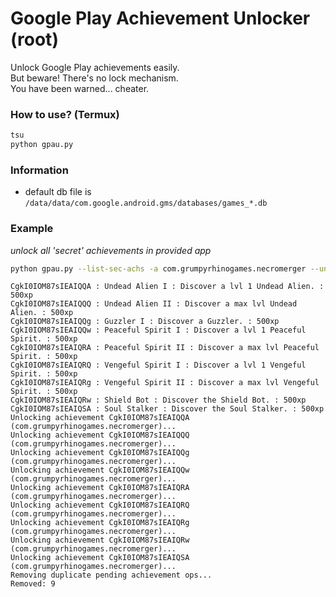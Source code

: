 # Google Play Achievement Unlocker (root)
Unlock Google Play achievements easily.\
But beware! There's no lock mechanism.\
You have been warned... cheater.

### How to use? (Termux)
```bash
tsu
python gpau.py
```

### Information
- default db file is `/data/data/com.google.android.gms/databases/games_*.db`

### Example
_unlock all 'secret' achievements in provided app_
```bash
python gpau.py --list-sec-achs -a com.grumpyrhinogames.necromerger --unlock-listed --rem-dup-ops
```
```
CgkI0IOM87sIEAIQQA : Undead Alien I : Discover a lvl 1 Undead Alien. : 500xp
CgkI0IOM87sIEAIQQQ : Undead Alien II : Discover a max lvl Undead Alien. : 500xp
CgkI0IOM87sIEAIQQg : Guzzler I : Discover a Guzzler. : 500xp
CgkI0IOM87sIEAIQQw : Peaceful Spirit I : Discover a lvl 1 Peaceful Spirit. : 500xp
CgkI0IOM87sIEAIQRA : Peaceful Spirit II : Discover a max lvl Peaceful Spirit. : 500xp
CgkI0IOM87sIEAIQRQ : Vengeful Spirit I : Discover a lvl 1 Vengeful Spirit. : 500xp
CgkI0IOM87sIEAIQRg : Vengeful Spirit II : Discover a max lvl Vengeful Spirit. : 500xp
CgkI0IOM87sIEAIQRw : Shield Bot : Discover the Shield Bot. : 500xp
CgkI0IOM87sIEAIQSA : Soul Stalker : Discover the Soul Stalker. : 500xp
Unlocking achievement CgkI0IOM87sIEAIQQA (com.grumpyrhinogames.necromerger)...
Unlocking achievement CgkI0IOM87sIEAIQQQ (com.grumpyrhinogames.necromerger)...
Unlocking achievement CgkI0IOM87sIEAIQQg (com.grumpyrhinogames.necromerger)...
Unlocking achievement CgkI0IOM87sIEAIQQw (com.grumpyrhinogames.necromerger)...
Unlocking achievement CgkI0IOM87sIEAIQRA (com.grumpyrhinogames.necromerger)...
Unlocking achievement CgkI0IOM87sIEAIQRQ (com.grumpyrhinogames.necromerger)...
Unlocking achievement CgkI0IOM87sIEAIQRg (com.grumpyrhinogames.necromerger)...
Unlocking achievement CgkI0IOM87sIEAIQRw (com.grumpyrhinogames.necromerger)...
Unlocking achievement CgkI0IOM87sIEAIQSA (com.grumpyrhinogames.necromerger)...
Removing duplicate pending achievement ops...
Removed: 9
```